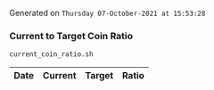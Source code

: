 Generated on `Thursday 07-October-2021 at 15:53:28`

### Current to Target Coin Ratio
`current_coin_ratio.sh`

Date|Current|Target|Ratio
---|---|---|---
